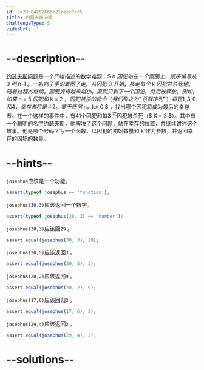 ```yaml
---
id: 5a23c84252665b21eecc7ec5
title: 约瑟夫斯问题
challengeType: 5
videoUrl: ''
---
```


# --description--

[约瑟夫斯问题](<https://en.wikipedia.org/wiki/Josephus problem>)是一个严峻描述的数学难题：$ n $囚犯站在一个圆圈上，顺序编号从$ 0 $到$ n-1 $。一名刽子手沿着圈子走，从囚犯$ 0 $开始，移走每个$ k $囚犯并杀死他。随着过程的继续，圆圈变得越来越小，直到只剩下一个囚犯，然后被释放。例如，如果$ n = 5 $囚犯和$ k = 2 $，囚犯被杀的命令（我们称之为“杀戮序列”）将是1,3,0和4，幸存者将是＃2。鉴于任何$ n，k> 0 $ ，找出哪个囚犯将成为最后的幸存者。在一个这样的事件中，有41个囚犯和每3 <sup>次</sup>囚犯被杀死（$ K = 3 $）。其中有一个聪明的名字约瑟夫斯，他解决了这个问题，站在幸存的位置，并继续讲述这个故事。他是哪个号码？写一个函数，以囚犯的初始数量和'k'作为参数，并返回幸存的囚犯的数量。

# --hints--

`josephus`应该是一个功能。

```js
assert(typeof josephus == 'function');
```

`josephus(30,3)`应该返回一个数字。

```js
assert(typeof josephus(30, 3) == 'number');
```

`josephus(30,3)`应该回`29` 。

```js
assert.equal(josephus(30, 3), 29);
```

`josephus(30,5)`应该返回`3` 。

```js
assert.equal(josephus(30, 5), 3);
```

`josephus(20,2)`应该返回`9` 。

```js
assert.equal(josephus(20, 2), 9);
```

`josephus(17,6)`应该回归`2` 。

```js
assert.equal(josephus(17, 6), 2);
```

`josephus(29,4)`应该返回`2` 。

```js
assert.equal(josephus(29, 4), 2);
```

# --solutions--

